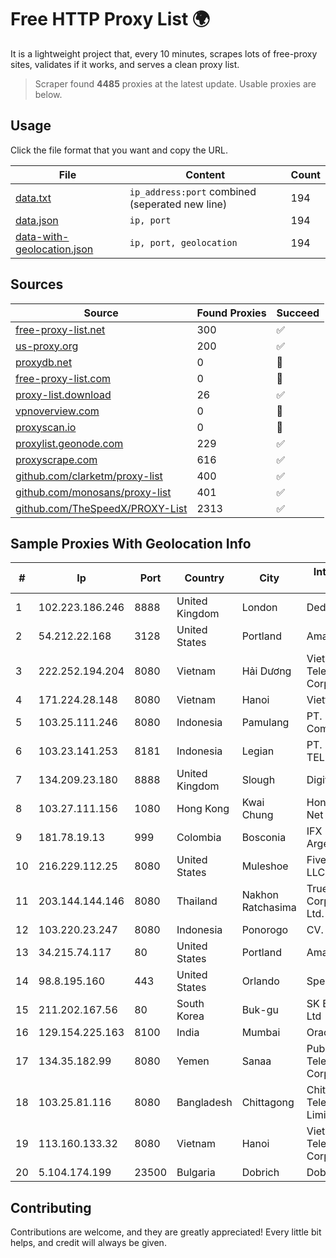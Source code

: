 
# Free HTTP Proxy List 🌍

It is a lightweight project that, every 10 minutes, scrapes lots of free-proxy sites, validates if it works, and serves a clean proxy list.


> Scraper found **4485** proxies at the latest update. Usable proxies are below.

## Usage

Click the file format that you want and copy the URL.


|File|Content|Count|
|----|-------|-----|
|[data.txt](https://raw.githubusercontent.com/themiralay/Proxy-List-World/master/data.txt)|`ip_address:port` combined (seperated new line)|194|
|[data.json](https://raw.githubusercontent.com/themiralay/Proxy-List-World/master/data.json)|`ip, port`|194|
|[data-with-geolocation.json](https://raw.githubusercontent.com/themiralay/Proxy-List-World/master/data-with-geolocation.json)|`ip, port, geolocation`|194|

## Sources

|Source|Found Proxies|Succeed|
|------|-------------|-------|
|[free-proxy-list.net](https://free-proxy-list.net)|300|✅|
|[us-proxy.org](https://www.us-proxy.org)|200|✅|
|[proxydb.net](http://proxydb.net)|0|🚫|
|[free-proxy-list.com](https://free-proxy-list.com/?page=&port=&type%5B%5D=http&type%5B%5D=https&up_time=0&search=Search)|0|🚫|
|[proxy-list.download](https://www.proxy-list.download/HTTP)|26|✅|
|[vpnoverview.com](https://vpnoverview.com/privacy/anonymous-browsing/free-proxy-servers)|0|🚫|
|[proxyscan.io](https://www.proxyscan.io)|0|🚫|
|[proxylist.geonode.com](https://proxylist.geonode.com/api/proxy-list?limit=300&page=1&sort_by=lastChecked&sort_type=desc&protocols=http,https)|229|✅|
|[proxyscrape.com](https://api.proxyscrape.com/v2/?request=displayproxies&protocol=http&timeout=10000&country=all&ssl=all&anonymity=all)|616|✅|
|[github.com/clarketm/proxy-list](https://raw.githubusercontent.com/clarketm/proxy-list/master/proxy-list-raw.txt)|400|✅|
|[github.com/monosans/proxy-list](https://raw.githubusercontent.com/monosans/proxy-list/main/proxies/http.txt)|401|✅|
|[github.com/TheSpeedX/PROXY-List](https://raw.githubusercontent.com/TheSpeedX/PROXY-List/master/http.txt)|2313|✅|


## Sample Proxies With Geolocation Info

|#|Ip|Port|Country|City|Internet Service Provider|
|-|--|----|-------|----|-------------------------|
|1|102.223.186.246|8888|United Kingdom|London|Dedicated Servers|
|2|54.212.22.168|3128|United States|Portland|Amazon.com, Inc.|
|3|222.252.194.204|8080|Vietnam|Hải Dương|VietNam Post and Telecom Corporation|
|4|171.224.28.148|8080|Vietnam|Hanoi|Viettel Corporation|
|5|103.25.111.246|8080|Indonesia|Pamulang|PT. Indonesia Comnet Plus|
|6|103.23.141.253|8181|Indonesia|Legian|PT. DEWATA TELEMATIKA|
|7|134.209.23.180|8888|United Kingdom|Slough|DigitalOcean, LLC|
|8|103.27.111.156|1080|Hong Kong|Kwai Chung|Hong Kong San Ai Net Int'l Limited|
|9|181.78.19.13|999|Colombia|Bosconia|IFX Networks Argentina S.R.L|
|10|216.229.112.25|8080|United States|Muleshoe|Five Area Systems, LLC|
|11|203.144.144.146|8080|Thailand|Nakhon Ratchasima|True Internet Corporation CO. Ltd.|
|12|103.220.23.247|8080|Indonesia|Ponorogo|CV. LINTAS MEDIA|
|13|34.215.74.117|80|United States|Portland|Amazon.com, Inc.|
|14|98.8.195.160|443|United States|Orlando|Spectrum|
|15|211.202.167.56|80|South Korea|Buk-gu|SK Broadband Co Ltd|
|16|129.154.225.163|8100|India|Mumbai|Oracle Corporation|
|17|134.35.182.99|8080|Yemen|Sanaa|Public Telecommunication Corporation|
|18|103.25.81.116|8080|Bangladesh|Chittagong|Chittagong Telecom Services Limited|
|19|113.160.133.32|8080|Vietnam|Hanoi|VietNam Post and Telecom Corporation|
|20|5.104.174.199|23500|Bulgaria|Dobrich|DobrudjaCable Ltd.|



## Contributing

Contributions are welcome, and they are greatly appreciated! Every
little bit helps, and credit will always be given.

